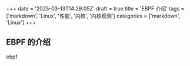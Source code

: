 +++
date = '2025-03-13T14:29:05Z'
draft = true
title = 'EBPF 介绍'
tags = ['markdown', 'Linux', '性能', '内核', '内核观测']
categories = ['markdown', 'Linux']
+++

## EBPF 的介绍

ebpf

